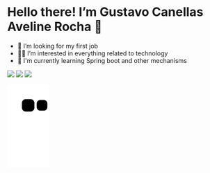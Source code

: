 # Hello there! I’m Gustavo Canellas Aveline Rocha 👋

- 👀 I’m looking for my first job
- 🫶🏻 I’m interested in everything related to technology
- 🌱 I'm currently learning Spring boot and other mechanisms

<div> 
  <a href="mailto:gustavoaveline@gmail.com"><img src="https://img.shields.io/badge/-Gmail-%23D44638?style=for-the-badge&logo=gmail&logoColor=white" target="_blank"></a>
  <a href="https://www.linkedin.com/in/gustavo-ca%C3%B1ellas-aveline-rocha-073747265/" target="_blank"><img src="https://img.shields.io/badge/-LinkedIn-%230077B5?style=for-the-badge&logo=linkedin&logoColor=white" target="_blank"></a> 
  <a href="https://www.instagram.com/gustavoaveline/" target="_blank"><img src="https://img.shields.io/badge/-Instagram-%23E4405F?style=for-the-badge&logo=instagram&logoColor=white" target="_blank"></a>
</div>

![Snake animation](https://github.com/GustavoCanellasAvelineRocha/GustavoCanellasAvelineRocha/blob/output/github-contribution-grid-snake.svg)
